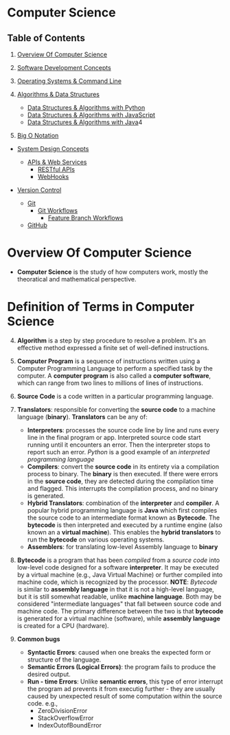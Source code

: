 # Computer Science

## Table of Contents

1. [Overview Of Computer Science](#Overview-Of-Computer-Science)

2. [Software Development Concepts](https://github.com/nyangweso-rodgers/Computer_Science_Concepts/tree/master/Software_Development)

3. [Operating Systems & Command Line](https://github.com/nyangweso-rodgers/Computer_Science_Concepts/tree/master/Operating_Systems_and_Command_Line)

4. [Algorithms & Data Structures](https://github.com/nyangweso-rodgers/Computer_Science_Concepts/tree/master/Algorithms_and_Data_Structures_in_Computer_Science)

   - [Data Structures & Algorithms with Python]()
   - [Data Structures & Algorithms with JavaScript]()
   - [Data Structures & Algorithms with Java]()4

5. [Big O Notation](https://github.com/nyangweso-rodgers/Computer_Science_Concepts/tree/master/Big_O_Notation)

- [System Design Concepts](https://github.com/nyangweso-rodgers/Computer_Science_Concepts/tree/master/System_Design_Principles)

  - [APIs & Web Services](https://github.com/nyangweso-rodgers/Computer_Science_Concepts/tree/master/System_Design_Principles/APIs_and_Web_Services)
    - [RESTful APIs](https://github.com/nyangweso-rodgers/Computer_Science_Concepts/tree/master/System_Design_Principles/APIs_and_Web_Services/APIs/RESTful-APIs)
    - [WebHooks](https://github.com/nyangweso-rodgers/Computer_Science_Concepts/tree/master/System_Design_Principles/APIs_and_Web_Services/WebHooks)

- [Version Control](https://github.com/nyangweso-rodgers/Computer_Science_Concepts/tree/master/Version-Control)
  - [Git](https://github.com/nyangweso-rodgers/Computer_Science_Concepts/tree/master/Version-Control/Git)
    - [Git Workflows](https://github.com/nyangweso-rodgers/Computer_Science_Concepts/tree/master/Version-Control/Git/Git-Workflows)
      - [Feature Branch Workflows](https://github.com/nyangweso-rodgers/Computer_Science_Concepts/tree/master/Version-Control/Git/Git-Workflows/Feature-Branch-Workflow)
  - [GitHub](https://github.com/nyangweso-rodgers/Computer_Science_Concepts/tree/master/Version-Control/GitHub)

# Overview Of Computer Science

- **Computer Science** is the study of how computers work, mostly the theoratical and mathematical perspective.

# Definition of Terms in Computer Science

4. **Algorithm** is a step by step procedure to resolve a problem. It's an effective method expressed a finite set of well-defined instructions.
5. **Computer Program** is a sequence of instructions written using a Computer Programming Language to perform a specified task by the computer. A **computer program** is also called a **computer software**, which can range from two lines to millions of lines of instructions.

6. **Source Code** is a code written in a particular programming language.

7. **Translators**: responsible for converting the **source code** to a machine language (**binary**). **Translators** can be any of:

   - **Interpreters**: processes the source code line by line and runs every line in the final program or app. Interpreted source code start running until it encounters an error. Then the interpreter stops to report such an error. _Python_ is a good example of an _interpreted programming language_
   - **Compilers**: convert the **source code** in its entirety via a compilation process to binary. The **binary** is then executed. If there were errors in the **source code**, they are detected during the compilation time and flagged. This interrupts the compilation process, and no binary is generated.
   - **Hybrid Translators**: combination of the **interpreter** and **compiler**. A popular hybrid programming language is **Java** which first compiles the source code to an intermediate format known as **Bytecode**. The **bytecode** is then interpreted and executed by a runtime engine (also known an a **virtual machine**). This enables the **hybrid translators** to run the **bytecode** on various operating systems.
   - **Assemblers**: for translating low-level Assembly language to **binary**

8. **Bytecode** is a program that has been _compiled_ from a _source code_ into low-level code designed for a software **interpreter**. It may be executed by a virtual machine (e.g., Java Virtual Machine) or further compiled into machine code, which is recognized by the processor. **NOTE**: _Bytecode_ is similar to **assembly language** in that it is not a high-level language, but it is still somewhat readable, unlike **machine language**. Both may be considered "intermediate languages" that fall between source code and machine code. The primary difference between the two is that **bytecode** is generated for a virtual machine (software), while **assembly language** is created for a CPU (hardware).
9. **Common bugs**
   - **Syntactic Errors**: caused when one breaks the expected form or structure of the language.
   - **Semantic Errors (Logical Errors)**: the program fails to produce the desired output.
   - **Run - time Errors**: Unlike **semantic errors**, this type of error interrupt the program ad prevents it from executig further - they are usually caused by unexpected result of some computation within the source code. e.g.,
     - ZeroDivisionError
     - StackOverflowError
     - IndexOutofBoundError
